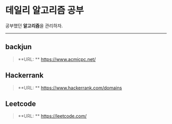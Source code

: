 데일리 알고리즘 공부
===================

공부했던 **알고리즘**을 관리하자.

----------

backjun
-------------
> **URL: ** https://www.acmicpc.net/

Hackerrank
-------------
> **URL: ** https://www.hackerrank.com/domains

Leetcode
-------------
> **URL: ** https://leetcode.com/

